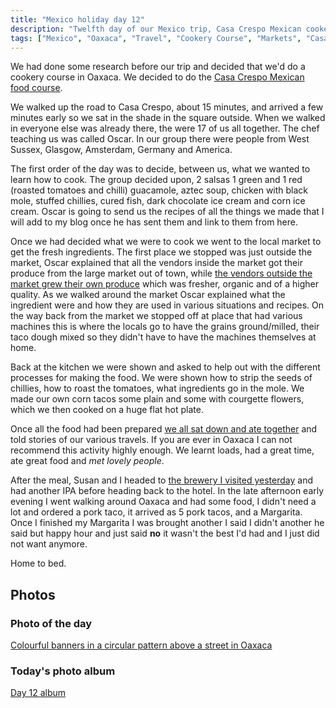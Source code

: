 ```yaml
---
title: "Mexico holiday day 12"
description: "Twelfth day of our Mexico trip, Casa Crespo Mexican cookery course"
tags: ["Mexico", "Oaxaca", "Travel", "Cookery Course", "Markets", "Casa Crespo"]
---
```


We had done some research before our trip and decided that we'd do a cookery course in Oaxaca. We decided to do the [Casa Crespo Mexican food course](https://casacrespo.com/clases-de-cocina/).

We walked up the road to Casa Crespo, about 15 minutes, and arrived a few minutes early so we sat in the shade in the square outside. When we walked in everyone else was already there, the were 17 of us all together. The chef teaching us was called Oscar. In our group there were people from West Sussex, Glasgow, Amsterdam, Germany and America.

The first order of the day was to decide, between us, what we wanted to learn how to cook. The group decided upon, 2 salsas 1 green and 1 red (roasted tomatoes and chilli) guacamole, aztec soup, chicken with black mole, stuffed chillies, cured fish, dark chocolate ice cream and corn ice cream. Oscar is going to send us the recipes of all the things we made that I will add to my blog once he has sent them and link to them from here.

Once we had decided what we were to cook we went to the local market to get the fresh ingredients. The first place we stopped was just outside the market, Oscar explained that all the vendors inside the market got their produce from the large market out of town, while [the vendors outside the market grew their own produce](https://flickr.com/photos/dletorey/53662313261/in/album-72177720316297352/lightbox/) which was fresher, organic and of a higher quality. As we walked around the market Oscar explained what the ingredient were and how they are used in various situations and recipes. On the way back from the market we stopped off at place that had various machines this is where the locals go to have the grains ground/milled, their taco dough mixed so they didn't have to have the machines themselves at home.

Back at the kitchen we were shown and asked to help out with the different processes for making the food. We were shown how to strip the seeds of chillies, how to roast the tomatoes, what ingredients go in the mole. We made our own corn tacos some plain and some with courgette flowers, which we then cooked on a huge flat hot plate.

Once all the food had been prepared [we all sat down and ate together](https://flickr.com/photos/dletorey/53661440772/in/album-72177720316297352/lightbox/) and told stories of our various travels. If you are ever in Oaxaca I can not recommend this activity highly enough. We learnt loads, had a great time, ate great food and _met lovely people_.

After the meal, Susan and I headed to [the brewery I visited yesterday](/leets/mexico-day-11) and had another IPA before heading back to the hotel. In the late afternoon early evening I went walking around Oaxaca and had some food, I didn't need a lot and ordered a pork taco, it arrived as 5 pork tacos, and a Margarita. Once I finished my Margarita I was brought another I said I didn't another he said but happy hour and just said **no** it wasn't the best I'd had and I just did not want anymore.

Home to bed.

## Photos

### Photo of the day

[Colourful banners in a circular pattern above a street in Oaxaca](https://flickr.com/photos/dletorey/53662311616/in/album-72177720316302496/lightbox/)

### Today's photo album

[Day 12 album](https://flickr.com/photos/dletorey/albums/72177720316302496/with/53661439207)

